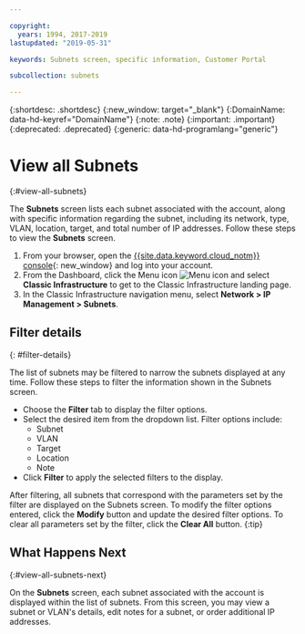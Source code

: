 ```yaml
---

copyright:
  years: 1994, 2017-2019
lastupdated: "2019-05-31"

keywords: Subnets screen, specific information, Customer Portal

subcollection: subnets

---
```


{:shortdesc: .shortdesc}
{:new_window: target="_blank"}
{:DomainName: data-hd-keyref="DomainName"}
{:note: .note}
{:important: .important}
{:deprecated: .deprecated}
{:generic: data-hd-programlang="generic"}

# View all Subnets
{:#view-all-subnets}

The **Subnets** screen lists each subnet associated with the account, along with specific information regarding the subnet, including its network, type, VLAN, location, target, and total number of IP addresses. Follow these steps to view the **Subnets** screen.

1. From your browser, open the [{{site.data.keyword.cloud_notm}} console](https://{DomainName}/){: new_window} and log into your account.
1. From the Dashboard, click the Menu icon ![Menu icon](../../icons/icon_hamburger.svg) and select **Classic Infrastructure** to get to the Classic Infrastructure landing page.
1. In the Classic Infrastructure navigation menu, select **Network > IP Management > Subnets**.


## Filter details
{: #filter-details}

The list of subnets may be filtered to narrow the subnets displayed at any time. Follow these steps to filter the information shown in the Subnets screen.

* Choose the **Filter** tab to display the filter options.
* Select the desired item from the dropdown list. Filter options include:
  * Subnet
  * VLAN
  * Target
  * Location
  * Note 
* Click **Filter** to apply the selected filters to the display.
  

After filtering, all subnets that correspond with the parameters set by the filter are displayed on the Subnets screen. To modify the filter options entered, click the **Modify** button and update the desired filter options. To clear all parameters set by the filter, click the **Clear All** button.
{:tip}

## What Happens Next
{:#view-all-subnets-next}

On the **Subnets** screen, each subnet associated with the account is displayed within the list of subnets. From this screen, you may view a subnet or VLAN's details, edit notes for a subnet, or order additional IP addresses.
